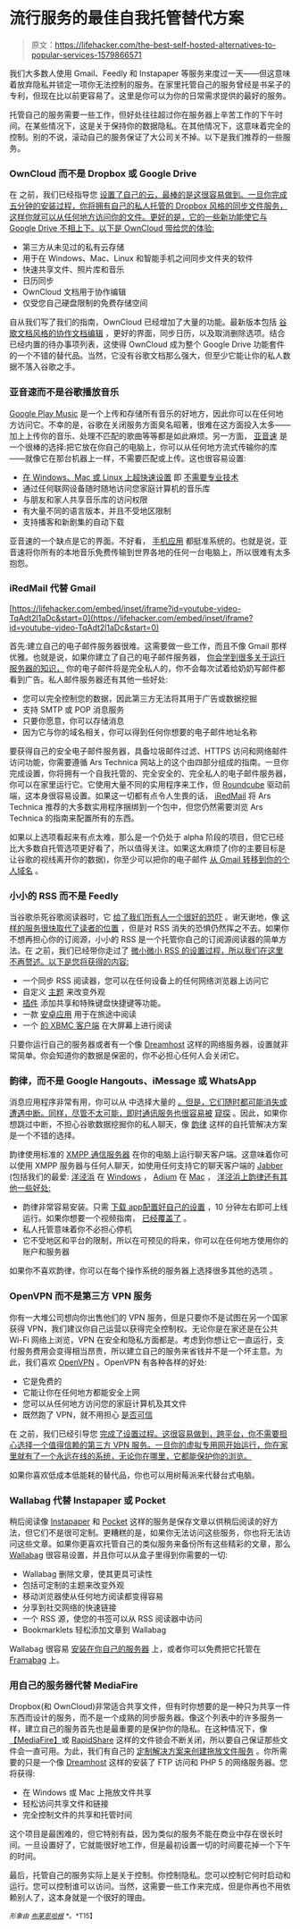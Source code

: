 # 流行服务的最佳自我托管替代方案

> 原文：<https://lifehacker.com/the-best-self-hosted-alternatives-to-popular-services-1579866571>

我们大多数人使用 Gmail、Feedly 和 Instapaper 等服务来度过一天——但这意味着放弃隐私并锁定一项你无法控制的服务。在家里托管自己的服务曾经是书呆子的专利，但现在比以前更容易了。这里是你可以为你的日常需求提供的最好的服务。



托管自己的服务需要一些工作，但好处往往超过你在服务器上辛苦工作的下午时间。在某些情况下，这是关于保持你的数据隐私。在其他情况下，这意味着完全的控制。别的不说，滚动自己的服务保证了大公司关不掉。以下是我们推荐的一些服务。

### OwnCloud 而不是 Dropbox 或 Google Drive

在 之前，我们已经指导您 [设置了自己的云，最棒的是这很容易做到。一旦你完成五分钟的安装过程，你将拥有自己的私人托管的 Dropbox 风格的同步文件服务，这样你就可以从任何地方访问你的文件。更好的是，它的一些新功能使它与 Google Drive 不相上下。以下是 OwnCloud 带给您的体验:](http://lifehacker.com/how-to-set-up-your-own-private-cloud-storage-service-in-5993596)

*   第三方从未见过的私有云存储
*   用于在 Windows、Mac、Linux 和智能手机之间同步文件夹的软件
*   快速共享文件、照片库和音乐
*   日历同步
*   OwnCloud 文档用于协作编辑
*   仅受您自己硬盘限制的免费存储空间

自从我们写了我们的指南，OwnCloud 已经增加了大量的功能。最新版本包括 [谷歌文档风格的协作文档编辑](http://doc.owncloud.org/server/6.0/user_manual/documents.html) ，更好的界面，同步日历，以及取消删除选项。结合已经内置的待办事项列表，这使得 OwnCloud 成为整个 Google Drive 功能套件的一个不错的替代品。当然，它没有谷歌文档那么强大，但至少它能让你的私人数据不落入谷歌之手。

### 亚音速而不是谷歌播放音乐

[Google Play Music](https://play.google.com/music) 是一个上传和存储所有音乐的好地方，因此你可以在任何地方访问它。不幸的是，谷歌在关闭服务方面臭名昭著，很难在这方面投入太多——加上上传你的音乐、处理不匹配的歌曲等等都是如此麻烦。另一方面， [亚音速](http://www.subsonic.org/pages/index.jsp) 是一个很棒的选择:把它放在你自己的电脑上，你可以从任何地方流式传输你的库——就像它在那台机器上一样，不需要匹配或上传。这也很容易设置:

*   [在 Windows、Mac 或 Linux 上超快速设置](http://www.subsonic.org/pages/download.jsp) 即 [不需要专业技术](http://www.subsonic.org/pages/installation.jsp#windows)
*   通过任何联网设备随时随地访问您家庭计算机的音乐库
*   与朋友和家人共享音乐库的访问权限
*   有大量不同的语言版本，并且不受地区限制
*   支持播客和新剧集的自动下载

亚音速的一个缺点是它的界面。不好看， [手机应用](http://www.subsonic.org/pages/apps.jsp) 都挺准系统的。也就是说，亚音速将你所有的本地音乐免费传输到世界各地的任何一台电脑上，所以很难有太多抱怨。

### iRedMail 代替 Gmail

 [https://lifehacker.com/embed/inset/iframe?id=youtube-video-TqAdt2l1aDc&start=0](https://lifehacker.com/embed/inset/iframe?id=youtube-video-TqAdt2l1aDc&start=0) 

首先:建立自己的电子邮件服务器很难。这需要做一些工作，而且不像 Gmail 那样优雅。也就是说，如果你建立了自己的电子邮件服务器， [你会学到很多关于运行服务器的知识，](http://lifehacker.com/why-you-should-learn-to-run-a-server-before-you-learn-t-1497178889) 你的电子邮件将是完全私人的，你不会每次试着给奶奶写邮件都看到广告。私人邮件服务器还有其他一些好处:

*   您可以完全控制您的数据，因此第三方无法将其用于广告或数据挖掘
*   支持 SMTP 或 POP 消息服务
*   只要你愿意，你可以存储消息
*   因为它与你的域名相关，你可以得到任何你想要的电子邮件地址名称

要获得自己的安全电子邮件服务器，具备垃圾邮件过滤、HTTPS 访问和网络邮件访问功能，你需要遵循 Ars Technica 网站上的这个由四部分组成的指南。一旦你完成设置，你将拥有一个自我托管的、完全安全的、完全私人的电子邮件服务器，你可以在家里运行它。它使用大量不同的实用程序来工作，但 [Roundcube](http://roundcube.net/) 驱动前端，这本身很容易设置。如果这一切都有点令人生畏的话， [iRedMail](http://iredmail.org/) 将 Ars Technica 推荐的大多数实用程序捆绑到一个包中，但您仍然需要浏览 Ars Technica 的指南来配置所有的东西。

如果以上选项看起来有点太难，那么是一个仍处于 alpha 阶段的项目，但它已经比大多数自托管选项更好看了，所以值得关注。如果这太麻烦了(你的主要目标是让谷歌的视线离开你的数据)，你至少可以把你的电子邮件 [从 Gmail 转移到你的个人域名](http://lifehacker.com/why-its-worth-it-to-purchase-your-own-domain-name-5958893) 。

### 小小的 RSS 而不是 Feedly

当谷歌杀死谷歌阅读器时，它 [给了我们所有人一个很好的恐吓](https://lifehacker.com/google-reader-is-shutting-down-here-are-the-best-alter-5990456) 。谢天谢地，像 [这样的服务很快取代了读者的位置](http://lifehacker.com/five-best-google-reader-alternatives-5990881) ，但是对 RSS 消失的恐惧仍然挥之不去。如果你不想再担心你的订阅源，小小的 RSS 是一个托管你自己的订阅源阅读器的简单方法。在 之前，我们已经带你走过了 [微小微小 RSS 的设置过程，所以我们在这里不再赘述。以下是您将获得的内容:](http://lifehacker.com/how-to-build-your-own-syncing-rss-reader-with-tiny-tiny-5992404)

*   一个同步 RSS 阅读器，您可以在任何设备上的任何网络浏览器上访问它
*   自定义 [主题](http://tt-rss.org/redmine/projects/tt-rss/wiki/Themes) 来改变外观
*   [插件](http://tt-rss.org/redmine/projects/tt-rss/wiki/Plugins) 添加共享和特殊键盘快捷键等功能。
*   一款 [安卓应用](https://play.google.com/store/apps/details?id=org.fox.ttrss) 用于在旅途中阅读
*   一个 [的 XBMC 客户端](http://pat-schmitz.de/patschwork/?p=252) 在大屏幕上进行阅读

只要你运行自己的服务器或者有一个像 [Dreamhost](http://www.dreamhost.com/) 这样的网络服务器，设置就非常简单。你会知道你的数据是保密的，你不必担心任何人会关闭它。

### 韵律，而不是 Google Hangouts、iMessage 或 WhatsApp

消息应用程序非常有用，你可以从 中选择大量的 [。但是，它们随时都可能消失或遭遇中断。同样，尽管不太可能，即时通讯服务也很容易被](http://lifehacker.com/whats-the-deal-with-all-these-messaging-apps-1561543034) [窥探](http://mashable.com/2013/10/17/apple-nsa-imessage/) 。因此，如果你想跳过中断，不担心谷歌数据挖掘你的私人聊天，像 [韵律](https://prosody.im/) 这样的自托管解决方案是一个不错的选择。

韵律使用标准的 [XMPP 通信服务器](http://xmpp.org/) 在你的电脑上运行聊天客户端。这意味着你可以使用 XMPP 服务器与任何人聊天，如使用任何支持它的聊天客户端的 [Jabber](http://www.jabber.org/) (包括我们的最爱: [洋泾浜](http://pidgin.im/) 在 [Windows](http://lifehacker.com/the-best-instant-messaging-application-for-windows-5802706) ， [Adium](https://adium.im/) 在 [Mac](http://lifehacker.com/the-best-instant-messaging-application-for-mac-5802325) ， [洋泾浜](http://pidgin.im/)[上韵律还有其他一些好处:](http://lifehacker.com/the-best-instant-messaging-application-for-linux-5870800)

*   韵律非常容易安装。只需 [下载 app](https://prosody.im/doc/install)[配置好自己的设置](https://prosody.im/doc/configure) ，10 分钟左右即可上线运行。如果你想要一个视频指南， [已经覆盖了](http://arstechnica.com/information-technology/2014/03/how-to-set-up-your-own-private-instant-messaging-server/) 。
*   私人托管意味着你不必担心停机
*   它不受地区和平台的限制，所以在可预见的将来，你可以在任何地方使用你的账户和服务器

如果你不喜欢韵律，你可以在每个操作系统的服务器上选择很多其他的选项 。

### OpenVPN 而不是第三方 VPN 服务

你有一大堆公司想向你出售他们的 VPN 服务，但是只要你不是试图在另一个国家获得 VPN，我们建议你自己运营以获得完全控制权。无论你是在家还是在公共 Wi-Fi 网络上浏览，VPN 在安全和隐私方面都是。考虑到你想让它一直运行，支付服务费用会变得相当昂贵，所以建立自己的服务来省钱并不是一个坏主意。为此，我们喜欢 [OpenVPN](http://openvpn.net/) 。OpenVPN 有各种各样的好处:

*   它是免费的
*   它能让你在任何地方都能安全上网
*   您可以从任何地方访问您的家庭计算机及其文件
*   既然跑了 VPN，就不用担心 [是否可信](http://lifehacker.com/how-do-i-know-if-my-vpn-is-trustworthy-508866499)

在 之前，我们已经引导您 [完成了设置过程。这很容易做到，跨平台，你不需要担心选择一个值得信赖的第三方 VPN 服务。一旦你的虚拟专用网开始运行，你在家里就有了一个永远在线的系统，无论你在哪里，它都能保护你的浏览。](http://lifehacker.com/build-your-own-vpn-to-pimp-out-your-gaming-streaming-5900969)

如果你喜欢低成本低能耗的替代品，你也可以用树莓派来代替台式电脑。

### Wallabag 代替 Instapaper 或 Pocket

稍后阅读像 [Instapaper](https://www.instapaper.com/) 和 [Pocket](https://getpocket.com/) 这样的服务是保存文章以供稍后阅读的好方法，但它们不是很可定制。更糟糕的是，如果你无法访问这些服务，你也将无法访问这些文章。如果你更喜欢托管自己的类似服务来备份所有这些精彩的文章，那么 [Wallabag](https://www.wallabag.org/) 很容易设置，并且你可以从盒子里得到你需要的一切:

*   Wallabag 删除文章，使其更具可读性
*   包括可定制的主题来改变外观
*   移动浏览器使从任何地方阅读都变得容易
*   分享到社交网络的快速链接
*   一个 RSS 源，使您的书签可以从 RSS 阅读器中访问
*   Bookmarklets 轻松添加文章到 Wallabag

Wallabag 很容易 [安装在你自己的服务器](http://doc.wallabag.org/doku.php?id=wallabag:installing_wallabag) 上，或者你可以免费把它托管在 [Framabag](http://framabag.org/) 上。

### 用自己的服务器代替 MediaFire

Dropbox(和 OwnCloud)非常适合共享文件，但有时你想要的是一种只为共享一件东西而设计的服务，而不是一个成熟的同步服务器。像这个列表中的许多服务一样，建立自己的服务首先也是最重要的是保护你的隐私。在这种情况下，像[【MediaFire】](http://www.mediashare.com/)或 [RapidShare](http://www.mediashare.com/) 这样的文件锁会不断关闭，所以要自己保证那些文件会一直可用。为此，我们有自己的 [定制解决方案来创建拖放文件服务](http://lifehacker.com/how-to-roll-your-own-awesome-drag-and-drop-file-sharing-5882224) 。你所需要的只是一个像 [Dreamhost](http://www.dreamhost.com/) 这样的安装了 FTP 访问和 PHP 5 的网络服务器。您将获得:

*   在 Windows 或 Mac 上拖放文件共享
*   轻松访问共享文件和链接
*   完全控制文件的共享和托管时间

这个项目是最困难的，但它特别有益，因为类似的服务不能在商业中存在很长时间。一旦设置好了，它就能很好地工作，但是最初设置一切的时间要花掉一个下午的时间。

最后，托管自己的服务实际上是关于控制。你控制隐私。您可以控制它何时启动和运行。您可以控制谁可以访问。当然，这需要一些工作来完成，但是你再也不用依赖别人了，这本身就是一个很好的理由。

<small>*形象由*</small> [<small>*布莱恩哈根*</small>](http://www.brian-hagen.com/) <small>*。*T15】</small>